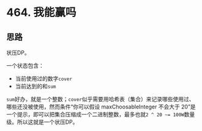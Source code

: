 # 464. 我能赢吗

## 思路

状压DP。

一个状态包含：

- 当前使用过的数字`cover`
- 当前达到的和`sum`

`sum`好办，就是一个整数；`cover`似乎需要用哈希表（集合）来记录哪些使用过、哪些还没被使用，然而条件“你可以假设 maxChoosableInteger 不会大于 20”是一个提示，即可以把集合压缩成一个二进制整数，最多也就`2 ^ 20 ~= 100W`数量级。所以这就是一个状压DP。
